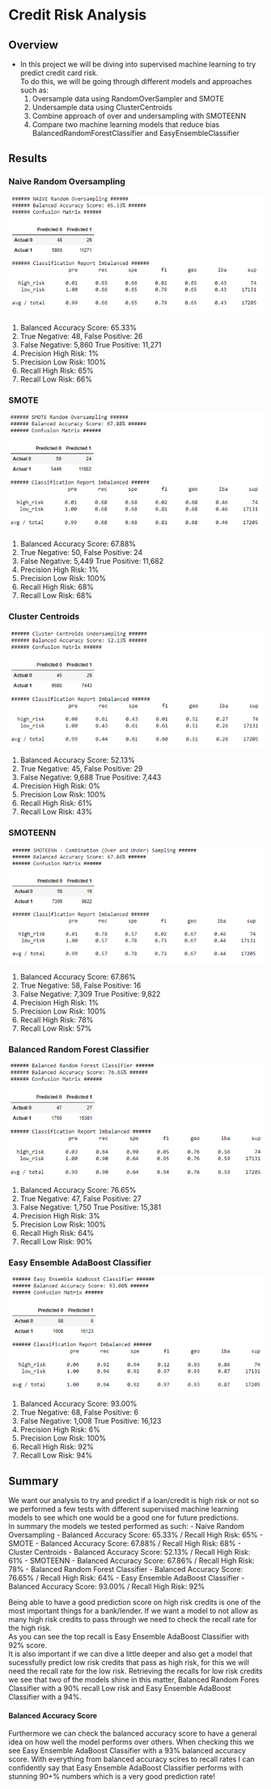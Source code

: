 # Credit Risk Analysis

## Overview
- In this project we will be diving into supervised machine learning to try predict credit card risk.<br>To do this, we will be going through different models and approaches such as:
    1. Oversample data using RandomOverSampler and SMOTE
    2. Undersample data using ClusterCentroids
    3. Combine approach of over and undersampling with SMOTEENN
    4. Compare two machine learning models that reduce bias BalancedRandomForestClassifier and EasyEnsembleClassifier

## Results
### Naive Random Oversampling
![naive_oversample](/resources/nro.png)
1. Balanced Accuracy Score: 65.33%
2. True Negative: 48, False Positive: 26
3. False Negative: 5,860 True Positive: 11,271
4. Precision High Risk: 1%
5. Precision Low Risk: 100%
6. Recall High Risk: 65%
7. Recall Low Risk: 66%

### SMOTE
![smote](/resources/smote.png)
1. Balanced Accuracy Score: 67.88%
2. True Negative: 50, False Positive: 24
3. False Negative: 5,449 True Positive: 11,682
4. Precision High Risk: 1%
5. Precision Low Risk: 100%
6. Recall High Risk: 68%
7. Recall Low Risk: 68%

### Cluster Centroids
![cc](/resources/clustercentroids.png)
1. Balanced Accuracy Score: 52.13%
2. True Negative: 45, False Positive: 29
3. False Negative: 9,688 True Positive: 7,443
4. Precision High Risk: 0%
5. Precision Low Risk: 100%
6. Recall High Risk: 61%
7. Recall Low Risk: 43%

### SMOTEENN
![smoteenn](/resources/smoteenn.png)
1. Balanced Accuracy Score: 67.86%
2. True Negative: 58, False Positive: 16
3. False Negative: 7,309 True Positive: 9,822
4. Precision High Risk: 1%
5. Precision Low Risk: 100%
6. Recall High Risk: 78%
7. Recall Low Risk: 57%

### Balanced Random Forest Classifier
![brfc](/resources/balanced_random_forest_classifier.png)
1. Balanced Accuracy Score: 76.65%
2. True Negative: 47, False Positive: 27
3. False Negative: 1,750 True Positive: 15,381
4. Precision High Risk: 3%
5. Precision Low Risk: 100%
6. Recall High Risk: 64%
7. Recall Low Risk: 90%

### Easy Ensemble AdaBoost Classifier
![eeac](/resources/easy_ensemble_adaboost_classifier.png)
1. Balanced Accuracy Score: 93.00%
2. True Negative: 68, False Positive: 6
3. False Negative: 1,008 True Positive: 16,123
4. Precision High Risk: 6%
5. Precision Low Risk: 100%
6. Recall High Risk: 92%
7. Recall Low Risk: 94%

## Summary
We want our analysis to try and predict if a loan/credit is high risk or not so we performed a few tests with different supervised machine learning models to see which one would be a good one for future predictions.<br>In summary the models we tested performed as such:
    - Naive Random Oversampling - Balanced Accuracy Score: 65.33% / Recall High Risk: 65%
    - SMOTE - Balanced Accuracy Score: 67.88% / Recall High Risk: 68%
    - Cluster Centroids - Balanced Accuracy Score: 52.13% / Recall High Risk: 61%
    - SMOTEENN - Balanced Accuracy Score: 67.86% / Recall High Risk: 78%
    - Balanced Random Forest Classifier - Balanced Accuracy Score: 76.65% / Recall High Risk: 64%
    - Easy Ensemble AdaBoost Classifier - Balanced Accuracy Score: 93.00% / Recall High Risk: 92%

Being able to have a good prediction score on high risk credits is one of the most important things for a bank/lender. If we want a model to not allow as many high risk credits to pass through we need to check the recall rate for the high risk.<br>As you can see the top recall is Easy Ensemble AdaBoost Classifier with 92% score.<br>It is also important if we can dive a little deeper and also get a model that sucessfully predict low risk credits that pass as high risk, for this we will need the recall rate for the low risk. Retrieving the recalls for low risk credits we see that two of the models shine in this matter, Balanced Random Fores Classifier with a 90% recall Low risk and Easy Ensemble AdaBoost Classifier with a 94%.

#### Balanced Accuracy Score
Furthermore we can check the balanced accuracy score to have a general idea on how well the model performs over others. When checking this we see Easy Ensemble AdaBoost Classifier with a 93% balanced accuracy score. With everything from balanced accuracy scires to recall rates I can confidently say that Easy Ensemble AdaBoost Classifier performs with stunning 90+% numbers which is a very good prediction rate!
